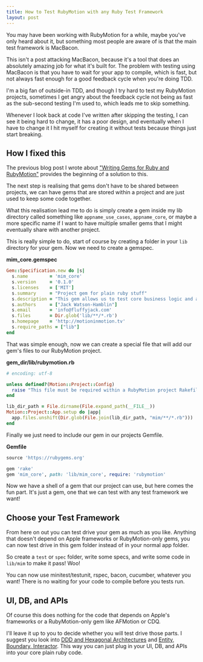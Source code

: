 ```yaml
---
title: How to Test RubyMotion with any Ruby Test Framework
layout: post
---
```


You may have been working with RubyMotion for a while, maybe you've only heard about it, but something most people are aware of is that the main test framework is MacBacon.

This isn't a post attacking MacBacon, because it's a tool that does an absolutely amazing job for what it's built for. The problem with testing using MacBacon is that you have to wait for your app to compile, which is fast, but not always fast enough for a good feedback cycle when you're doing TDD.

I'm a big fan of outside-in TDD, and though I try hard to test my RubyMotion projects, sometimes I get angry about the feedback cycle not being as fast as the sub-second testing I'm used to, which leads me to skip something.

Whenever I look back at code I've written after skipping the testing, I can see it being hard to change, it has a poor design, and eventually when I have to change it I hit myself for creating it without tests because things just start breaking.

## How I fixed this

The previous blog post I wrote about ["Writing Gems for Ruby and RubyMotion"](http://blog.motioninmotion.tv/gems-for-ruby-or-rubymotion) provides the beginning of a solution to this.

The next step is realising that gems don't have to be shared between projects, we can have gems that are stored within a project and are just used to keep some code together.

What this realisation lead me to do is simply create a gem inside my lib directory called something like `appname_use_cases`, `appname_core`, or maybe a more specific name if I want to have multiple smaller gems that I might eventually share with another project.

This is really simple to do, start of course by creating a folder in your `lib` directory for your gem. Now we need to create a gemspec.

**mim_core.gemspec**

```ruby
Gem::Specification.new do |s|
  s.name        = 'mim_core'
  s.version     = '0.1.0'
  s.licenses    = ['MIT']
  s.summary     = "Project gem for plain ruby stuff"
  s.description = "This gem allows us to test core business logic and application code without the UI, DB, or API and then have those plugged in when we use this in the RubyMotion app"
  s.authors     = ["Jack Watson-Hamblin"]
  s.email       = 'info@fluffyjack.com'
  s.files       = Dir.glob('lib/**/*.rb')
  s.homepage    = 'http://motioninmotion.tv'
  s.require_paths = ["lib"]
end
```

That was simple enough, now we can create a special file that will add our gem's files to our RubyMotion project.

**gem_dir/lib/rubymotion.rb**

```ruby
# encoding: utf-8

unless defined?(Motion::Project::Config)
  raise "This file must be required within a RubyMotion project Rakefile."
end

lib_dir_path = File.dirname(File.expand_path(__FILE__))
Motion::Project::App.setup do |app|
  app.files.unshift(Dir.glob(File.join(lib_dir_path, "mim/**/*.rb")))
end
```

Finally we just need to include our gem in our projects Gemfile.

**Gemfile**

```ruby
source 'https://rubygems.org'

gem 'rake'
gem 'mim_core', path: 'lib/mim_core', require: 'rubymotion'
```

Now we have a shell of a gem that our project can use, but here comes the fun part. It's just a gem, one that we can test with any test framework we want!

## Choose your Test Framework

From here on out you can test drive your gem as much as you like. Anything that doesn't depend on Apple frameworks or RubyMotion-only gems, you can now test drive in this gem folder instead of in your normal app folder.

So create a `test` or `spec` folder, write some specs, and write some code in `lib/mim` to make it pass! Woo!

You can now use minitest/testunit, rspec, bacon, cucumber, whatever you want! There is no waiting for your code to compile before you tests run.

## UI, DB, and APIs

Of course this does nothing for the code that depends on Apple's frameworks or a RubyMotion-only gem like AFMotion or CDQ.

I'll leave it up to you to decide whether you will test drive those parts. I suggest you look into [DDD and Hexagonal Architectures](http://confreaks.com/videos/3316-railsconf-domain-driven-design-and-hexagonal-architecture-with-rails) and [Entity, Boundary, Interactor](http://confreaks.com/videos/759-rubymidwest2011-keynote-architecture-the-lost-years). This way you can just plug in your UI, DB, and APIs into your core plain ruby code.

